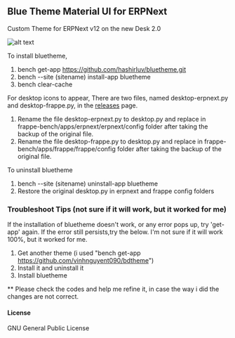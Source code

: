 ## Blue Theme Material UI for ERPNext

Custom Theme for ERPNext v12 on the new Desk 2.0

![alt text](https://discuss.erpnext.com/uploads/default/original/3X/c/f/cfb27faec381f31a05a4daadfda1361682af1804.png)

To install bluetheme,

1. bench get-app https://github.com/hashirluv/bluetheme.git
2. bench --site (sitename) install-app bluetheme
3. bench clear-cache

For desktop icons to appear,
There are two files, named desktop-erpnext.py and desktop-frappe.py, in the <a href="https://github.com/hashirluv/bluetheme/releases"> releases</a> page. 
1. Rename the file desktop-erpnext.py to desktop.py and replace in frappe-bench/apps/erpnext/erpnext/config folder after taking the backup of the original file.
2. Rename the file desktop-frappe.py to desktop.py and replace in frappe-bench/apps/frappe/frappe/config folder after taking the backup of the original file.


To uninstall bluetheme

1. bench --site (sitename) uninstall-app bluetheme
2. Restore the original desktop.py in erpnext and frappe config folders


### Troubleshoot Tips (not sure if it will work, but it worked for me)
If the installation of bluetheme doesn't work, or any error pops up, try 'get-app' again. If the error still persists,try the below. I'm not sure if it will work 100%, but it worked for me. 

1. Get another theme (i used "bench get-app https://github.com/vinhnguyent090/bdtheme")
2. Install it and uninstall it
3. Install bluetheme

** Please check the codes and help me refine it, in case the way i did the changes are not correct.

#### License

GNU General Public License 
